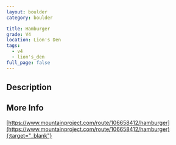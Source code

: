 ```yaml
---
layout: boulder
category: boulder

title: Hamburger
grade: V4
location: Lion's Den
tags:
  - v4
  - lion's_den
full_page: false
---
```


## Description


## More Info
[https://www.mountainproject.com/route/106658412/hamburger](https://www.mountainproject.com/route/106658412/hamburger){:target="_blank"}
